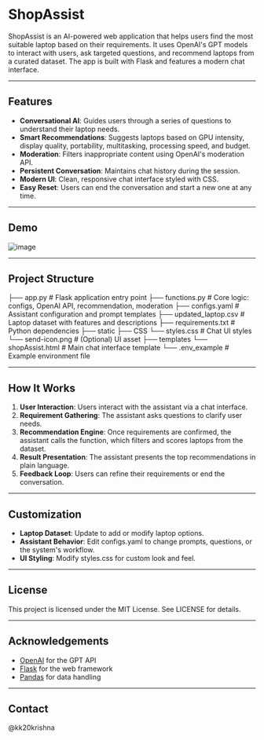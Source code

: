 # ShopAssist

ShopAssist is an AI-powered web application that helps users find the most suitable laptop based on their requirements. It uses OpenAI's GPT models to interact with users, ask targeted questions, and recommend laptops from a curated dataset. The app is built with Flask and features a modern chat interface.

---

## Features

- **Conversational AI**: Guides users through a series of questions to understand their laptop needs.
- **Smart Recommendations**: Suggests laptops based on GPU intensity, display quality, portability, multitasking, processing speed, and budget.
- **Moderation**: Filters inappropriate content using OpenAI's moderation API.
- **Persistent Conversation**: Maintains chat history during the session.
- **Modern UI**: Clean, responsive chat interface styled with CSS.
- **Easy Reset**: Users can end the conversation and start a new one at any time.

---

## Demo
![image](https://github.com/user-attachments/assets/912b4ab7-169f-4500-9166-45487a13ae81)


---

## Project Structure
├── app.py # Flask application entry point 
├── functions.py # Core logic: configs, OpenAI API, recommendation, moderation 
├── configs.yaml # Assistant configuration and prompt templates 
├── updated_laptop.csv # Laptop dataset with features and descriptions 
├── requirements.txt # Python dependencies 
├── static
    ├── CSS
        └── styles.css # Chat UI styles 
        └── send-icon.png # (Optional) UI asset 
├── templates
    └── shopAssist.html # Main chat interface template
└── .env_example # Example environment file


---

## How It Works

1. **User Interaction**: Users interact with the assistant via a chat interface.
2. **Requirement Gathering**: The assistant asks questions to clarify user needs.
3. **Recommendation Engine**: Once requirements are confirmed, the assistant calls the  function, which filters and scores laptops from the dataset.
4. **Result Presentation**: The assistant presents the top recommendations in plain language.
5. **Feedback Loop**: Users can refine their requirements or end the conversation.

---

## Customization

- **Laptop Dataset**: Update  to add or modify laptop options.
- **Assistant Behavior**: Edit configs.yaml to change prompts, questions, or the system's workflow.
- **UI Styling**: Modify styles.css for custom look and feel.

---

## License

This project is licensed under the MIT License. See LICENSE for details.

---

## Acknowledgements

- [OpenAI](https://openai.com/) for the GPT API
- [Flask](https://flask.palletsprojects.com/) for the web framework
- [Pandas](https://pandas.pydata.org/) for data handling

---

## Contact

@kk20krishna

